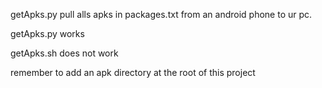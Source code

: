 getApks.py pull alls apks in packages.txt from an android phone to ur pc.

getApks.py works

getApks.sh does not work

remember to add an apk directory at the root of this project
